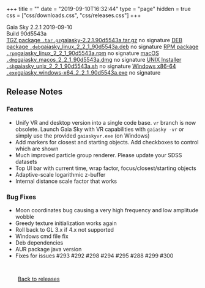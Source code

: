 +++
title = ""
date = "2019-09-10T16:32:44"
type = "page"
hidden = true
css = ["css/downloads.css", "css/releases.css"]
+++

<div class="download-container">
<div id="download-title">
<i class="fa-solid fa-tag"></i>
Gaia Sky <span class="downloads-version">2.2.1</span> 
<time class="downloads-releasedate" datetime="2019-09-10T16:32:44" title="Published: 2019-09-10T16:32:44"><i class="fa-solid fa-calendar"></i> 2019-09-10</time>
<div class="downloads-build">Build 90d5543a</div></div>
<div class="download-section">
<a href="https://gaia.ari.uni-heidelberg.de/gaiasky/releases/2.2.1.90d5543a/gaiasky-2.2.1.90d5543a.tar.gz" class="download-button"><i class="fa-solid fa-file-zipper"></i> TGZ package <code>.tar.gz</code><span class="download-sub">gaiasky-2.2.1.90d5543a.tar.gz</span></a>
<span class="signature">no signature</span>
<a href="https://gaia.ari.uni-heidelberg.de/gaiasky/releases/2.2.1.90d5543a/gaiasky_linux_2_2_1_90d5543a.deb" class="download-button"><i class="fa-brands fa-debian"></i> DEB package <code>.deb</code><span class="download-sub">gaiasky_linux_2_2_1_90d5543a.deb</span></a>
<span class="signature">no signature</span>
<a href="https://gaia.ari.uni-heidelberg.de/gaiasky/releases/2.2.1.90d5543a/gaiasky_linux_2_2_1_90d5543a.rpm" class="download-button"><i class="fa-brands fa-fedora"></i> RPM package <code>.rpm</code><span class="download-sub">gaiasky_linux_2_2_1_90d5543a.rpm</span></a>
<span class="signature">no signature</span>
<a href="https://gaia.ari.uni-heidelberg.de/gaiasky/releases/2.2.1.90d5543a/gaiasky_macos_2_2_1_90d5543a.dmg" class="download-button"><i class="fa-brands fa-apple"></i> macOS <code>.dmg</code><span class="download-sub">gaiasky_macos_2_2_1_90d5543a.dmg</span></a>
<span class="signature">no signature</span>
<a href="https://gaia.ari.uni-heidelberg.de/gaiasky/releases/2.2.1.90d5543a/gaiasky_unix_2_2_1_90d5543a.sh" class="download-button"><i class="fa fa-terminal"></i> UNIX Installer <code>.sh</code><span class="download-sub">gaiasky_unix_2_2_1_90d5543a.sh</span></a>
<span class="signature">no signature</span>
<a href="https://gaia.ari.uni-heidelberg.de/gaiasky/releases/2.2.1.90d5543a/gaiasky_windows-x64_2_2_1_90d5543a.exe" class="download-button"><i class="fa-brands fa-windows"></i> Windows x86-64 <code>.exe</code><span class="download-sub">gaiasky_windows-x64_2_2_1_90d5543a.exe</span></a>
<span class="signature">no signature</span>
</div>
</div>

<section class="release-notes">

# Release Notes

### Features
* Unify VR and desktop version into a single code base. `vr` branch is now obsolete. Launch Gaia Sky with VR capabilities with `gaiasky -vr` or simply use the provided `gaiaskyvr.exe` (on Windows)
* Add markers for closest and starting objects. Add checkboxes to control which are shown
* Much improved particle group renderer. Please update your SDSS datasets
* Top UI bar with current time, wrap factor, focus/closest/starting objects
* Adaptive-scale logarithmic z-buffer
* Internal distance scale factor that works


### Bug Fixes
* Moon coordinates bug causing a very high frequency and low amplitude wobble
* Greedy texture initialization works again
* Roll back to GL 3.x if 4.x not supported
* Windows cmd file fix
* Deb dependencies
* AUR package java version
* Fixes for issues #293 #292 #298 #294 #295 #288 #299 #300
</section>


<p class="center-text" style="padding: 30px;">
<i class="fa-solid fa-circle-arrow-left"></i> <a href="/downloads/releases">Back to releases</a>
</p>
